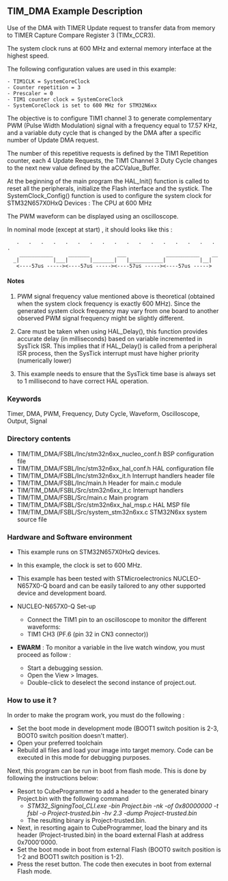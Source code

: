 ## <b>TIM_DMA Example Description</b>

Use of the DMA with TIMER Update request to transfer data from memory to TIMER Capture Compare Register 3 (TIMx_CCR3).

The system clock runs at 600 MHz and external memory interface at the highest speed.

  The following configuration values are used in this example:

    - TIM1CLK = SystemCoreClock
    - Counter repetition = 3 
    - Prescaler = 0 
    - TIM1 counter clock = SystemCoreClock
    - SystemCoreClock is set to 600 MHz for STM32N6xx

  The objective is to configure TIM1 channel 3 to generate complementary PWM 
  (Pulse Width Modulation) signal with a frequency equal to 17.57 KHz, and a variable 
  duty cycle that is changed by the DMA after a specific number of Update DMA request.

  The number of this repetitive requests is defined by the TIM1 Repetition counter,
  each 4 Update Requests, the TIM1 Channel 3 Duty Cycle changes to the next new 
  value defined by the aCCValue_Buffer.

At the beginning of the main program the HAL_Init() function is called to reset 
all the peripherals, initialize the Flash interface and the systick.
The SystemClock_Config() function is used to configure the system clock for STM32N657X0HxQ Devices :
The CPU at 600 MHz  

  The PWM waveform can be displayed using an oscilloscope.
 
  In nominal mode (except at start) , it should looks like this :
    
       .   .   .   .   .   .   .   .   .   .   .   .   .   .   .   .   .   .   
        ___________     _______         ___             ___________    __
      _|           |___|       |_______|   |___________|           |__|             
       <----57us -----><----57us -----><----57us -----><----57us ----->


#### <b>Notes</b>  
 1. PWM signal frequency value mentioned above is theoretical (obtained when the system clock frequency 
      is exactly 600 MHz). Since the generated system clock frequency may vary from one board to another observed
      PWM signal frequency might be slightly different.

 2. Care must be taken when using HAL_Delay(), this function provides accurate
      delay (in milliseconds) based on variable incremented in SysTick ISR. This
      implies that if HAL_Delay() is called from a peripheral ISR process, then 
      the SysTick interrupt must have higher priority (numerically lower)

 3. This example needs to ensure that the SysTick time base is always set to 1 millisecond
      to have correct HAL operation.
  

### <b>Keywords</b>

Timer, DMA, PWM, Frequency, Duty Cycle, Waveform, Oscilloscope, Output, Signal

### <b>Directory contents</b>

  - TIM/TIM_DMA/FSBL/Inc/stm32n6xx_nucleo_conf.h     BSP configuration file
  - TIM/TIM_DMA/FSBL/Inc/stm32n6xx_hal_conf.h        HAL configuration file
  - TIM/TIM_DMA/FSBL/Inc/stm32n6xx_it.h              Interrupt handlers header file
  - TIM/TIM_DMA/FSBL/Inc/main.h                      Header for main.c module  
  - TIM/TIM_DMA/FSBL/Src/stm32n6xx_it.c              Interrupt handlers
  - TIM/TIM_DMA/FSBL/Src/main.c                      Main program
  - TIM/TIM_DMA/FSBL/Src/stm32n6xx_hal_msp.c         HAL MSP file
  - TIM/TIM_DMA/FSBL/Src/system_stm32n6xx.c          STM32N6xx system source file

### <b>Hardware and Software environment</b>

  - This example runs on STM32N657X0HxQ devices.
  - In this example, the clock is set to 600 MHz.
    
  - This example has been tested with STMicroelectronics NUCLEO-N657X0-Q 
    board and can be easily tailored to any other supported device 
    and development board.

  - NUCLEO-N657X0-Q Set-up
    - Connect the TIM1 pin to an oscilloscope to monitor the different waveforms: 
    - TIM1 CH3 (PF.6 (pin 32 in CN3 connector))

  - **EWARM** : To monitor a variable in the live watch window, you must proceed as follow :
    - Start a debugging session.
    - Open the View > Images.
    - Double-click to deselect the second instance of project.out. 


### <b>How to use it ?</b>

In order to make the program work, you must do the following :
 - Set the boot mode in development mode (BOOT1 switch position is 2-3, BOOT0 switch position doesn't matter).
 - Open your preferred toolchain
 - Rebuild all files and load your image into target memory. Code can be executed in this mode for debugging purposes.

 Next, this program can be run in boot from flash mode. This is done by following the instructions below:

 - Resort to CubeProgrammer to add a header to the generated binary Project.bin with the following command
      - *STM32_SigningTool_CLI.exe -bin Project.bin -nk -of 0x80000000 -t fsbl -o Project-trusted.bin -hv 2.3 -dump Project-trusted.bin*
   - The resulting binary is Project-trusted.bin.
 - Next, in resorting again to CubeProgrammer, load the binary and its header (Project-trusted.bin) in the board external Flash at address 0x7000'0000.
 - Set the boot mode in boot from external Flash (BOOT0 switch position is 1-2 and BOOT1 switch position is 1-2).
 - Press the reset button. The code then executes in boot from external Flash mode.